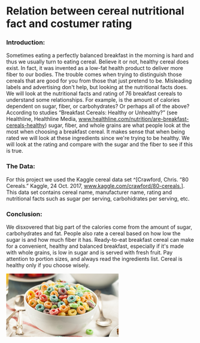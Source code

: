 # **Relation between cereal nutritional fact and costumer rating**

### **Introduction:** 
Sometimes eating a perfectly balanced breakfast in the morning is hard and thus we usually turn to eating cereal.
Believe it or not, healthy cereal does exist. In fact, it was invented as a low-fat health product to deliver more fiber to our bodies.
The trouble comes when trying to distinguish those cereals that are good for you from those that just pretend to be.
Misleading labels and advertising don't help, but looking at the nutritional facts does. 
We will look at the nutritional facts and rating of 76 breakfast cereals to understand some relationships.
For example, is the amount of calories dependent on sugar, fiber, or carbohydrates? Or perhaps all of the above? 
According to studies “Breakfast Cereals: Healthy or Unhealthy?” (see Healthline, Healthline Media, www.healthline.com/nutrition/are-breakfast-cereals-healthy)
sugar, fiber, and whole grains are what people look at the most when choosing a breakfast cereal. 
It makes sense that when being rated we will look at these ingredients since we're trying to be healthy. 
We will look at the rating and compare with the sugar and the fiber to see if this is true. 

### **The Data:**
For this project we used the Kaggle cereal data set ^[Crawford, Chris. “80 Cereals.” Kaggle, 24 Oct. 2017, www.kaggle.com/crawford/80-cereals.].
This data set contains cereal name, manufacturer name, rating and nutritional facts such as sugar per serving, carbohidrates per serving, etc.

### **Conclusion:**
We disxovered that big part of the calories come from the amount of sugar, carbohydrates and fat. 
People also rate a cereal based on how low the sugar is and how much fiber it has. 
Ready-to-eat breakfast cereal can make for a convenient, healthy and balanced breakfast, especially if it's made with whole grains, is low in sugar and is served with fresh fruit. Pay attention to portion sizes, and always read the ingredients list. Cereal is healthy only if you choose wisely. 

<img src="Final_Project_bootcamp-master1/Images/cerealpic.jpg" width="300">
